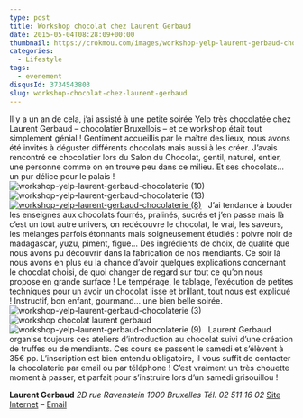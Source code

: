 ```yaml
---
type: post
title: Workshop chocolat chez Laurent Gerbaud
date: 2015-05-04T08:28:09+00:00
thumbnail: https://crokmou.com/images/workshop-yelp-laurent-gerbaud-chocolaterie.jpg
categories:
  - Lifestyle
tags:
  - evenement
disqusId: 3734543803
slug: workshop-chocolat-chez-laurent-gerbaud
---
```


Il y a un an de cela, j’ai assisté à une petite soirée Yelp très chocolatée chez Laurent Gerbaud – chocolatier Bruxellois – et ce workshop était tout simplement génial ! Gentiment accueillis par le maître des lieux, nous avons été invités à déguster différents chocolats mais aussi à les créer. J’avais rencontré ce chocolatier lors du Salon du Chocolat, gentil, naturel, entier, une personne comme on en trouve peu dans ce milieu. Et ses chocolats… un pur délice pour le palais !   ![workshop-yelp-laurent-gerbaud-chocolaterie (10)](http://www.crokmou.com/wp-content/uploads/2015/04/workshop-yelp-laurent-gerbaud-chocolaterie-10.jpg)![workshop-yelp-laurent-gerbaud-chocolaterie (13)](http://www.crokmou.com/wp-content/uploads/2015/04/workshop-yelp-laurent-gerbaud-chocolaterie-13.jpg)[![workshop-yelp-laurent-gerbaud-chocolaterie (8)](http://www.crokmou.com/wp-content/uploads/2015/04/workshop-yelp-laurent-gerbaud-chocolaterie-8.jpg)](http://www.crokmou.com/wp-content/uploads/2015/04/workshop-yelp-laurent-gerbaud-chocolaterie-10.jpg)   J’ai tendance à bouder les enseignes aux chocolats fourrés, pralinés, sucrés et j’en passe mais là c’est un tout autre univers, on redécouvre le chocolat, le vrai, les saveurs, les mélanges parfois étonnants mais soigneusement étudiés : poivre noir de madagascar, yuzu, piment, figue… Des ingrédients de choix, de qualité que nous avons pu découvrir dans la fabrication de nos mendiants. Ce soir là nous avons en plus eu la chance d’avoir quelques explications concernant le chocolat choisi, de quoi changer de regard sur tout ce qu’on nous propose en grande surface ! Le tempérage, le tablage, l’exécution de petites techniques pour un avoir un chocolat lisse et brillant, tout nous est expliqué ! Instructif, bon enfant, gourmand… une bien belle soirée.   ![workshop-yelp-laurent-gerbaud-chocolaterie (3)](http://www.crokmou.com/wp-content/uploads/2015/04/workshop-yelp-laurent-gerbaud-chocolaterie-3.jpg) ![workshop chocolat laurent gerbaud](http://www.crokmou.com/wp-content/uploads/2015/04/workshop-yelp-laurent-gerbaud-chocolaterie-6.jpg)![workshop-yelp-laurent-gerbaud-chocolaterie (9)](http://www.crokmou.com/wp-content/uploads/2015/04/workshop-yelp-laurent-gerbaud-chocolaterie-9.jpg)   Laurent Gerbaud organise toujours ces ateliers d’introduction au chocolat suivi d’une création de truffes ou de mendiants. Ces cours se passent le samedi et s’élèvent à 35€ pp. L’inscription est bien entendu obligatoire, il vous suffit de contacter la chocolaterie par email ou par téléphone ! C’est vraiment un très chouette moment à passer, et parfait pour s’instruire lors d’un samedi grisouillou !

**Laurent Gerbaud**
_2D rue Ravenstein_
_1000 Bruxelles_
_Tél. 02 511 16 02_
[Site Internet](http://www.chocolatsgerbaud.be) – [Email](mailto:info@chocolatsgerbaud.be)